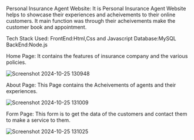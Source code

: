Personal Insurance Agent Website:
It is Personal Insurance Agent Website helps to showcase their experiences and acheivements to their online customers.
It main function was through their acheivements make the customer book and appointment.

Tech Stack Used:
FrontEnd:Html,Css and Javascript
Database:MySQL
BackEnd:Node.js

Home Page:
It contains the features of insurance company and the various policies.

![Screenshot 2024-10-25 130948](https://github.com/user-attachments/assets/b268a3af-631c-4184-b774-3f2e9550eadf)

About Page:
This Page contains the Acheivements of agents and their experiences.

![Screenshot 2024-10-25 131009](https://github.com/user-attachments/assets/b43b24cd-05a6-49e3-aed5-5f6896301ab8)


Form Page:
This form is to get the data of the customers and contact them to make a service to them.

![Screenshot 2024-10-25 131025](https://github.com/user-attachments/assets/5fef901a-49de-4fa8-a1c5-3e124ff55788)
